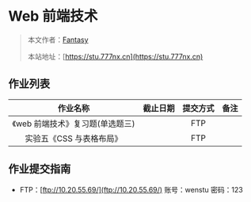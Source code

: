 # Web 前端技术

> 本文作者：[Fantasy](https://www.777nx.cn/personal/about/)
>
> 本站地址：[https://stu.777nx.cn](https://stu.777nx.cn)

## 作业列表

|             作业名称             | 截止日期 | 提交方式 | 备注 |
| :------------------------------: | :------: | :------: | :--: |
| 《web 前端技术》复习题(单选题三) |          |   FTP    |      |
|     实验五《CSS 与表格布局》     |          |   FTP    |      |

## 作业提交指南

- FTP：[ftp://10.20.55.69/](ftp://10.20.55.69/) 账号：wenstu 密码：123
